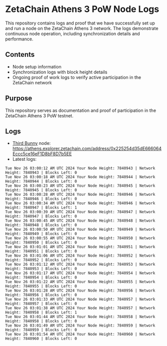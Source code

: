 # ZetaChain Athens 3 PoW Node Logs
This repository contains logs and proof that we have successfully set up and run a node on the ZetaChain Athens 3 network. The logs demonstrate continuous node operation, including synchronization details and performance.

## Contents
- Node setup information
- Synchronization logs with block height details
- Ongoing proof of work logs to verify active participation in the ZetaChain network

## Purpose
This repository serves as documentation and proof of participation in the ZetaChain Athens 3 PoW testnet.

## Logs

- [Third Bunny](https://thirdbunny.xyz/) node: https://athens.explorer.zetachain.com/address/0x225254d35dE666064Eccc5ce16eF1D8bF8D7b5EE
- Latest logs:
```
Tue Nov 26 03:00:12 AM UTC 2024 Your Node Height: 7840943 | Network Height: 7840943 | Blocks Left: 0
Tue Nov 26 03:00:18 AM UTC 2024 Your Node Height: 7840944 | Network Height: 7840944 | Blocks Left: 0
Tue Nov 26 03:00:23 AM UTC 2024 Your Node Height: 7840945 | Network Height: 7840945 | Blocks Left: 0
Tue Nov 26 03:00:28 AM UTC 2024 Your Node Height: 7840946 | Network Height: 7840946 | Blocks Left: 0
Tue Nov 26 03:00:34 AM UTC 2024 Your Node Height: 7840946 | Network Height: 7840947 | Blocks Left: 1
Tue Nov 26 03:00:39 AM UTC 2024 Your Node Height: 7840947 | Network Height: 7840947 | Blocks Left: 0
Tue Nov 26 03:00:45 AM UTC 2024 Your Node Height: 7840948 | Network Height: 7840948 | Blocks Left: 0
Tue Nov 26 03:00:50 AM UTC 2024 Your Node Height: 7840949 | Network Height: 7840949 | Blocks Left: 0
Tue Nov 26 03:00:55 AM UTC 2024 Your Node Height: 7840950 | Network Height: 7840950 | Blocks Left: 0
Tue Nov 26 03:01:01 AM UTC 2024 Your Node Height: 7840951 | Network Height: 7840951 | Blocks Left: 0
Tue Nov 26 03:01:06 AM UTC 2024 Your Node Height: 7840952 | Network Height: 7840952 | Blocks Left: 0
Tue Nov 26 03:01:12 AM UTC 2024 Your Node Height: 7840953 | Network Height: 7840953 | Blocks Left: 0
Tue Nov 26 03:01:17 AM UTC 2024 Your Node Height: 7840954 | Network Height: 7840954 | Blocks Left: 0
Tue Nov 26 03:01:22 AM UTC 2024 Your Node Height: 7840955 | Network Height: 7840955 | Blocks Left: 0
Tue Nov 26 03:01:28 AM UTC 2024 Your Node Height: 7840956 | Network Height: 7840956 | Blocks Left: 0
Tue Nov 26 03:01:33 AM UTC 2024 Your Node Height: 7840957 | Network Height: 7840957 | Blocks Left: 0
Tue Nov 26 03:01:38 AM UTC 2024 Your Node Height: 7840957 | Network Height: 7840958 | Blocks Left: 1
Tue Nov 26 03:01:44 AM UTC 2024 Your Node Height: 7840958 | Network Height: 7840958 | Blocks Left: 0
Tue Nov 26 03:01:49 AM UTC 2024 Your Node Height: 7840959 | Network Height: 7840959 | Blocks Left: 0
Tue Nov 26 03:01:54 AM UTC 2024 Your Node Height: 7840960 | Network Height: 7840960 | Blocks Left: 0
```
